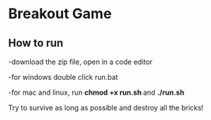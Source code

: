 # Breakout Game

## How to run

-download the zip file, open in a code editor

-for windows double click run.bat

-for mac and linux, run <b>chmod +x run.sh </b> and <b>./run.sh </b>

Try to survive as long as possible and destroy all the bricks!
